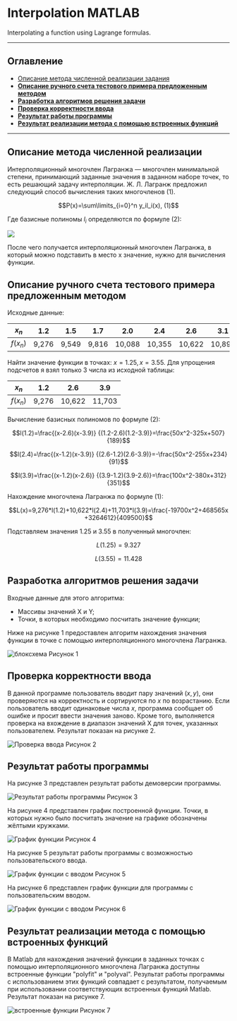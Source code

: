 # Interpolation MATLAB
Interpolating a function using Lagrange formulas.

---
## Оглавление
* <a href="#1">Описание метода численной реализации задания</a>
* <a href="#2">__Описание ручного счета тестового примера предложенным методом__</a>	
* <a href="#3">__Разработка алгоритмов решения задачи__</a>	
* <a href="#4">__Проверка корректности ввода__</a>
* <a href="#5">__Результат работы программы__</a>
* <a href="#6">__Результат реализации метода с помощью встроенных функций__</a>

---

## <a id="1">Описание метода численной реализации</a>	 

Интерполяционный многочлен Лагранжа — многочлен минимальной степени, принимающий заданные значения в заданном наборе точек, то есть решающий задачу интерполяции. Ж. Л. Лагранж предложил следующий способ вычисления таких многочленов (1).

$$P(x)=\sum\limits_{i=0}^n y_il_i(x), (1)$$

Где базисные полиномы $l_i$ определяются по формуле (2):

 ![](https://latex.codecogs.com/svg.image?%20l_i(x)=%5Cprod_%7Bj=0,j%5Cneq%20i%7D%5E%7Bn%7D=%5Cfrac%7Bx-x_j%7D%7Bx_i-x_j%7D=%5Cfrac%7Bx-x_0%7D%7Bx_i-x_0%7D...*%5Cfrac%7Bx-x_%7Bi-1%7D%7D%7Bx_i-x_%7Bi-1%7D%7D*%5Cfrac%7Bx-x_%7Bi&plus;1%7D%7D%7Bx_i-x_%7Bi&plus;1%7D%7D*%5Cfrac%7Bx-x_n%7D%7Bx_i-x_n%7D)

После чего получается интерполяционный многочлен Лагранжа, в который можно подставить в место x значение, нужно для вычисления функции.

## <a id="2">Описание ручного счета тестового примера предложенным методом</a>	

Исходные данные:

| $x_n$ | 1.2 | 1.5 | 1.7 | 2.0 | 2.4 | 2.6 | 3.1 | 3.3 | 3.5 | 3.9 |
| -- | -- | -- | -- | -- | -- | -- | -- | -- | -- | -- |
|$f(x_n)$| 9,276 | 9,549 | 9,816 | 10,088 | 10,355 | 10,622 | 10,897 | 11,160 | 11,434 | 11,703 |

Найти значение функции в точках: $x = 1.25, x = 3.55$.
Для упрощения подсчетов я взял только 3 числа из исходной таблицы:

| $x_n$ | 1.2 | 2.6 | 3.9 |
| -- | -- | -- | -- |
| $f(x_n)$ | 9,276 | 10,622 | 11,703 |

Вычисление базисных полиномов по формуле (2):

$$l(1.2)=\frac{(x-2.6)(x-3.9)} {(1.2-2.6)(1.2-3.9)}=\frac{50x^2-325x+507}{189}$$

$$l(2.4)=\frac{(x-1.2)(x-3.9)} {(2.6-1.2)(2.6-3.9)}=-\frac{50x^2-255x+234}{91}$$

$$l(3.9)=\frac{(x-1.2)(x-2.6)} {(3.9-1.2)(3.9-2.6)}=\frac{100x^2-380x+312}{351}$$

Нахождение многочлена Лагранжа по формуле (1):

$$L(x)=9,276*l(1.2)+10,622*l(2.4)+11,703*l(3.9)=\frac{-19700x^2+468565x+3264612}{409500}$$

Подставляем значения 1.25 и 3.55 в полученный многочлен:

$$L(1.25)=9.327$$

$$L(3.55)=11.428$$

## <a id="3">Разработка алгоритмов решения задачи</a>	

Входные данные для этого алгоритма:
* Массивы значений X и Y;
* Точки, в которых необходимо посчитать значение функции;

Ниже на рисунке 1 предоставлен алгоритм нахождения значения функции в точке с помощью интерполяционного многочлена Лагранжа.

![блоксхема](images/image1.png) Рисунок 1


## <a id="4">Проверка корректности ввода</a>

В данной программе пользователь вводит пару значений $(x, y)$, они проверяются на корректность и сортируются по $x$ по возрастанию. Если пользователь вводит одинаковые числа $x$, программа сообщает об ошибке и просит ввести значения заново. Кроме того, выполняется проверка на вхождение в диапазон значений X для точек, указанных пользователем. Результат показан на рисунке 2.

![Проверка ввода](images/image2.png) Рисунок 2

## <a id="5">Результат работы программы</a>

На рисунке 3 представлен результат работы демоверсии программы.

![Результат работы программы](images/image3.png) Рисунок 3

На рисунке 4 представлен график построенной функции. Точки, в которых нужно было посчитать значение на графике обозначены жёлтыми кружками.

![График функции](images/image4.png) Рисунок 4

На рисунке 5 результат работы программы с возможностью пользовательского ввода. 

![График функции с вводом](images/image5.png) Рисунок 5

На рисунке 6 представлен график функции для программы с пользовательским вводом.

![График функции с вводом](images/image6.png) Рисунок 6

## <a id="6">Результат реализации метода с помощью встроенных функций</a>

В Matlab для нахождения значений функции в заданных точках с помощью интерполяционного многочлена Лагранжа доступны встроенные функции "polyfit" и "polyval". Результат работы программы с использованием этих функций совпадает с результатом, получаемым при использовании соответствующих встроенных функций Matlab. Результат показан на рисунке 7.

![встроенные функции](images/image7.png) Рисунок 7
